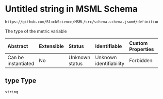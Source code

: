 # Untitled string in MSML Schema

```txt
https://github.com/BlockScience/MSML/src/schema.schema.json#/definitions/StatefulMetricVar/properties/type
```

The type of the metric variable

| Abstract            | Extensible | Status         | Identifiable            | Custom Properties | Additional Properties | Access Restrictions | Defined In                                                                                    |
| :------------------ | :--------- | :------------- | :---------------------- | :---------------- | :-------------------- | :------------------ | :-------------------------------------------------------------------------------------------- |
| Can be instantiated | No         | Unknown status | Unknown identifiability | Forbidden         | Allowed               | none                | [schema.schema.json\*](../../out/math_spec_mapping/schema.schema.json "open original schema") |

## type Type

`string`
